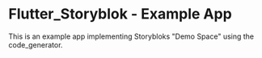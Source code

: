 # Flutter_Storyblok - Example App
This is an example app implementing Storybloks "Demo Space" using the code_generator.
